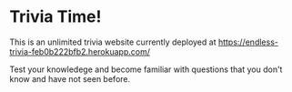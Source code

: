 # Trivia Time!
This is an unlimited trivia website currently deployed at https://endless-trivia-feb0b222bfb2.herokuapp.com/

Test your knowledege and become familiar with questions that you don't know and have not seen before.
